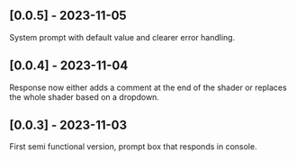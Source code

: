 ## [0.0.5] - 2023-11-05

System prompt with default value and clearer error handling.

## [0.0.4] - 2023-11-04

Response now either adds a comment at the end of the shader or replaces the whole shader based on a dropdown.

## [0.0.3] - 2023-11-03

First semi functional version, prompt box that responds in console.